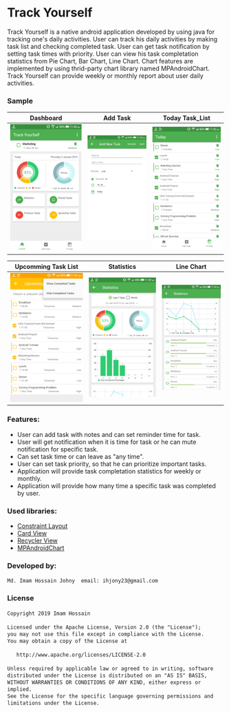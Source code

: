 # Track Yourself


Track Yourself is a native android application developed by using java for tracking one's daily activities. User can track his daily activities by making task list and checking completed task. User can get task notification by setting task times with priority. User can view his task completation statistics from Pie Chart, Bar Chart, Line Chart. Chart features are implemented by using thrid-party chart library named MPAndroidChart.  Track Yourself can provide weekly or monthly report about user daily activities. 


### Sample

Dashboard |Add Task |Today Task_List
-------------|-----------------|-----------------
![alt text](screenshot/dashboard.png "Dashboard")  |![alt text](screenshot/add_task.png "Add Task") |![alt text](screenshot/today_task_list.png "Today Task List") 


Upcomming Task List |Statistics  |Line Chart
-------------|-----------------|-----------------
![alt text](screenshot/upcomming_task_list.png "Upcomming Task List")  |![alt text](screenshot/statistics_pie_bar_chart.png "Statistics") |![alt text](screenshot/statistics_line_chart.png "Line Chart") 


### Features:

* User can add task with notes and can set reminder time for task.
* User will get notification when it is time for task or he can mute notification for specific task.
* Can set task time or can leave as "any time". 
* User can set task priority, so that he can prioritize important tasks.
* Application will provide task completation statistics for weekly or monthly.
* Application will provide how many time a specific task was completed by user.


### Used libraries:

* [Constraint Layout](https://developer.android.com/training/constraint-layout)
* [Card View](https://developer.android.com/guide/topics/ui/layout/cardview)
* [Recycler View](https://developer.android.com/guide/topics/ui/layout/recyclerview)
* [MPAndroidChart](https://github.com/PhilJay/MPAndroidChart)

### Developed by:

	Md. Imam Hossain Johny  email: ihjony23@gmail.com

### License

```
Copyright 2019 Imam Hossain

Licensed under the Apache License, Version 2.0 (the "License");
you may not use this file except in compliance with the License.
You may obtain a copy of the License at

   http://www.apache.org/licenses/LICENSE-2.0

Unless required by applicable law or agreed to in writing, software
distributed under the License is distributed on an "AS IS" BASIS,
WITHOUT WARRANTIES OR CONDITIONS OF ANY KIND, either express or implied.
See the License for the specific language governing permissions and
limitations under the License.